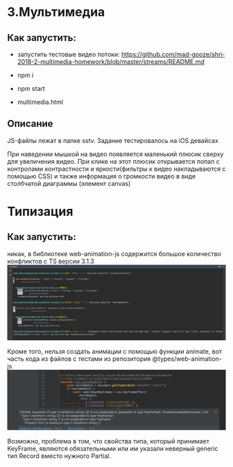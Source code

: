 # 3.Мультимедиа

## Как запустить:
- запустить тестовые видео потоки: https://github.com/mad-gooze/shri-2018-2-multimedia-homework/blob/master/streams/README.md

- npm i
- npm start
- multimedia.html

## Описание

JS-файлы лежат в папке sstv. Задание тестировалось на iOS девайсах

При наведении мышкой на видео появляется маленький плюсик сверху для увеличения видео. При клике на этот плюсик открывается попап с контролами контрастности и яркости(фильтры к видео накладываются с помощью CSS) и также информация о громкости видео в виде столбчатой диаграммы (элемент canvas)

# Типизация

## Как запустить:

никак, в библиотеке web-animation-js содержится большое количество конфликтов с TS версии 3.1.3
![bugs](bugs.png)

Кроме того, нельзя создать анимации с помощью функции animate, вот часть кода из файлов с тестами из репозитория @types/web-animation-js
![bug](bug.png)

Возможно, проблема в том, что свойства типа, который принимает KeyFrame, являются обязательными или им указали неверный generic тип Record вместо нужного Partial.
